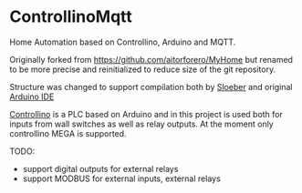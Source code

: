# ControllinoMqtt
Home Automation based on Controllino, Arduino and MQTT.

Originally forked from https://github.com/aitorforero/MyHome but renamed to be more precise and reinitialized to reduce size of the git repository. 

Structure was changed to support compilation both by [Sloeber](https://eclipse.baeyens.it/) and original [Arduino IDE](https://www.arduino.cc/en/Main/Software)

[Controllino](https://www.controllino.biz/product/controllino-mega/) is a PLC based on Arduino and in this project is used both for inputs from wall switches as well as relay outputs. At the moment only controllino MEGA is supported.

TODO: 
- support digital outputs for external relays
- support MODBUS for external inputs, external relays

